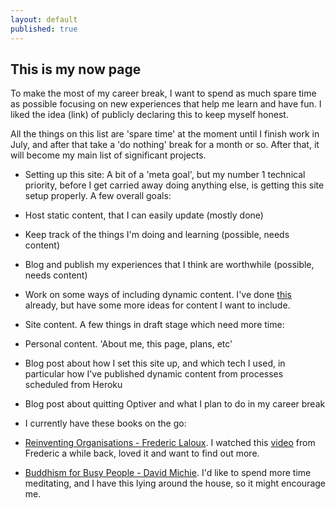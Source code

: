 ```yaml
---
layout: default
published: true
---
```


## This is my now page

To make the most of my career break, I want to spend as much spare time as possible focusing on new experiences that help me learn
and have fun. I liked the idea (link) of publicly declaring this to keep myself honest.

All the things on this list are 'spare time' at the moment until I finish work in July, and after that take a 'do nothing' break for a month or so. After that, it will become my main list of significant projects.

- Setting up this site: A bit of a 'meta goal', but my number 1 technical priority, before I get carried away doing anything else, is getting this site setup properly. A few overall goals:
 - Host static content, that I can easily update (mostly done)
 - Keep track of the things I'm doing and learning (possible, needs content)
 - Blog and publish my experiences that I think are worthwhile (possible, needs content)
 - Work on some ways of including dynamic content. I've done [this](/scratch/strava-elevation.html) already, but have some more ideas for content I want to include.

- Site content. A few things in draft stage which need more time:
 - Personal content. 'About me, this page, plans, etc'
 - Blog post about how I set this site up, and which tech I used, in particular how I've published dynamic content from processes scheduled from Heroku
 - Blog post about quitting Optiver and what I plan to do in my career break

- I currently have these books on the go:
 - [Reinventing Organisations - Frederic Laloux](http://www.amazon.com/Reinventing-Organizations-Frederic-Laloux/dp/2960133501). I watched this [video](https://www.youtube.com/watch?v=gcS04BI2sbk) from Frederic a while back, loved it and want to find out more.
 - [Buddhism for Busy People - David Michie](http://www.amazon.com/Buddhism-Busy-People-Happiness-Uncertain/dp/1559392983). I'd like to spend more time meditating, and I have this lying around the house, so it might encourage me.
